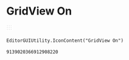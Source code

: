 # GridView On
![](/img/GridView%20On.png)

``` CSharp
EditorGUIUtility.IconContent("GridView On")
```
```
9139020366912908220
```
